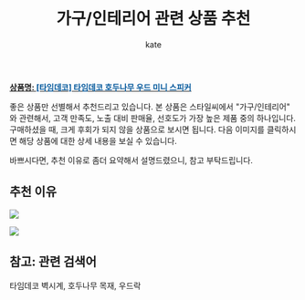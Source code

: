﻿---
layout: post
title:  "가구/인테리어 관련 상품 추천"
author: kate
categories: [ 가구/인테리어 ]
tags: [타임데코 벽시계, 호두나무 목재, 우드락]
image: https://www.stylec.co.kr/data/item/1616484323/thumb-7J206647KeA9_500x500.jpg 
description: "스타일씨에서 가구/인테리어 관련 상품으로 가장 고객 선호도가 높은 제품 중 하나입니다."
---

<a href="https://www.stylec.co.kr/shop/item.php?it_id=1616484323&cid=2373320707"><b>상품명: <font color='#01579B'>[타임데코] 타임데코 호두나무 우드 미니 스피커</font></b></a>

좋은 상품만 선별해서 추천드리고 있습니다.
본 상품은 스타일씨에서 "가구/인테리어" 와 관련해서, 고객 만족도, 노출 대비 판매율, 선호도가 가장 높은 제품 중의 하나입니다.
구매하셨을 때, 크게 후회가 되지 않을 상품으로 보시면 됩니다. 
다음 이미지를 클릭하시면 해당 상품에 대한 상세 내용을 보실 수 있습니다.

바쁘시다면, 추천 이유로 좀더 요약해서 설명드렸으니, 참고 부탁드립니다.

## 추천 이유 

<a href="https://www.stylec.co.kr/data/item/1616484323/thumb-7J206647KeA1_500x500.jpg"><img src="https://stylec.co.kr/data/editor/2103/2949861915_1616484366.21.jpg"></a> 

<img src="https://www.stylec.co.kr/data/editor/2010/2949861915_1603344724.3114.png">

## 참고: 관련 검색어    
타임데코 벽시계, 호두나무 목재, 우드락